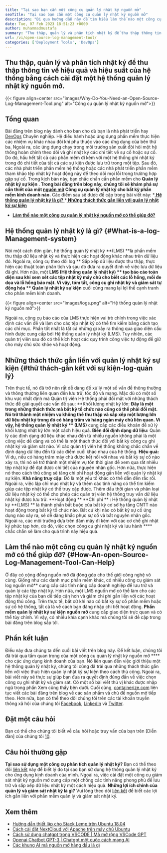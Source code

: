 ```yaml
---
title: "Tại sao bạn cần một công cụ quản lý nhật ký nguồn mở" 
seoTitle: "Tại sao bạn cần một công cụ quản lý nhật ký nguồn mở" 
description: "Đi qua hướng dẫn này để tìm hiểu làm thế nào một công cụ quản lý nhật ký nguồn mở có thể mang lại lợi ích cho bạn trong việc thu thập và quản lý phần mềm kinh doanh của bạn." 
date: Tue, 07 Feb 2023 18:51:23 +0000
author: muhammadmustafa
summary: "Thu thập, quản lý và phân tích nhật ký để thu thập thông tin về hiệu quả và hiệu suất của hệ thống bằng cách cài đặt một hệ thống quản lý nhật ký nguồn mở." 
url: /vi/open-source-log-management-tool/
categories: ['Deployment Tools', 'DevOps']
---
```


## Thu thập, quản lý và phân tích nhật ký để thu thập thông tin về hiệu quả và hiệu suất của hệ thống bằng cách cài đặt một hệ thống quản lý nhật ký nguồn mở.

{{< figure align=center src="images/Why-Do-You-Need-an-Open-Source-Log-Management-Tool.png" alt="Công cụ quản lý nhật ký nguồn mở">}}


## Tổng quan
Bài đăng trên blog này dành cho bạn cho dù bạn là nhà phát triển hay [DevOps][1] Chuyên nghiệp. Hệ điều hành hoặc ứng dụng phần mềm thực hiện các nhiệm vụ khác nhau đôi khi phụ thuộc vào các ứng dụng của bên thứ ba. Ngoài ra, các ứng dụng chạy trong môi trường sản xuất đòi hỏi một hệ thống hoàn chỉnh theo dõi và ghi nhật ký các chi tiết về sự cố hoặc sự cố. Do đó, hầu hết tất cả các phần mềm đi kèm với một hệ thống ghi nhật ký trong đó chi tiết của tất cả các sự kiện được lưu trữ trong một tệp. Sau đó, các nhà phát triển phần mềm hệ thống hoặc các nhà phát triển phần mềm tham khảo tệp nhật ký hoạt động này để theo dõi mọi lỗi trong trường hợp gặp sự cố. Trong kịch bản này, bạn chắc chắn cần phần mềm cho **Quản lý nhật ký sự kiện **. Trong bài đăng trên blog này, chúng tôi sẽ khám phá sự cần thiết của một [nguồn mở][2]**  Công cụ quản lý nhật ký cho bất kỳ phần mềm kinh doanh nào.**
Các điểm sau sẽ được đề cập trong bài viết này:
  *[ **Hệ thống quản lý nhật ký là gì?** ][3]
  *[ **Những thách thức gắn liền với quản lý nhật ký sự kiện** ][4]
  * **[Làm thế nào một công cụ quản lý nhật ký nguồn mở có thể giúp đỡ?][5]**

## Hệ thống quản lý nhật ký là gì?   {#What-is-a-log-Management-system}
Nói một cách đơn giản, hệ thống quản lý nhật ký **(LMS)  **là phần mềm thu thập dữ liệu nhật ký và thực hiện các hoạt động khác nhau trên dữ liệu đó. Ngoài ra, công cụ theo dõi log **  Sắp xếp dữ liệu được thu thập, thực hiện các thuật toán phân tích và sau đó đưa ra quyết định về việc lưu dữ liệu đã ghi. Hơn nữa, một  **LMS (Hệ thống quản lý nhật ký) **  tạo báo cáo toàn diện sau khi xem xét các tệp nhật ký máy chủ cho biết các lỗ hổng, mối đe dọa và lỗ hổng bảo mật. Vì vậy, tóm tắt, công cụ ghi nhật ký và giám sát tự động hóa ** Quản lý nhật ký sự kiện**  cuối cùng mang lại lợi thế cạnh tranh cho phần mềm kinh doanh.

{{< figure align=center src="images/logs.png" alt="Hệ thống quản lý nhật ký nguồn mở">}}

Ngoài ra, công cụ báo cáo của LMS thực hiện vai trò chính trong việc xác định các vấn đề và làm cho các tệp nhật ký có thể tìm kiếm bằng cách tạo các chỉ mục. Phần tốt nhất là tất cả những gì xảy ra thông qua giao diện cấu hình được cung cấp bởi Hệ thống quản lý nhật ký (LMS). Tuy nhiên, các quản trị viên sau đó có thể kích hoạt các quy trình công việc tự động để giữ cho máy chủ sức khỏe và hoạt động.

## Những thách thức gắn liền với quản lý nhật ký sự kiện   {#thử thách-gắn kết với sự kiện-log-quản lý}
Trên thực tế, nó đã trở nên rất dễ dàng để xử lý một số vấn đề thông thường và thông thường liên quan đến lưu trữ, tốc độ và mạng. Mặc dù có một số khu vực nhất định mà Quản trị viên Hệ thống phải đối mặt với những thách thức để giải quyết các vấn đề sau:
**Khối lượng nhật ký lớn: **Đây là một trong những thách thức mà bất kỳ tổ chức nào cũng có thể phải đối mặt. Nó trở thành một nhiệm vụ không thể thu thập và sắp xếp một lượng lớn dữ liệu nhật ký trong đó có hàng trăm và hàng ngàn máy chủ liên quan. Vì vậy, hệ thống quản lý nhật ký ** (LMS)**  cung cấp các điều khoản để xử lý khối lượng nhật ký lớn một cách hiệu quả.
**Biến đổi định dạng dữ liệu:** Quản lý các định dạng dữ liệu khác nhau đến từ nhiều nguồn không phải là một công việc dễ dàng và có thể là một thách thức đối với bất kỳ công cụ ghi nhật ký và giám sát nào. Vì các quản trị viên hệ thống không chắc chắn về định dạng dữ liệu đến từ các điểm cuối khác nhau của hệ thống.
**Hiệu quả:** Ví dụ, nếu có hàng trăm máy chủ được kết nối với nhau và bất kỳ sự cố nào xảy ra, thì nó sẽ trở thành một nhiệm vụ tốn thời gian để xem qua rất nhiều tệp nhật ký để đạt được chi tiết của nguyên nhân gốc. Hơn nữa, thực hiện nó theo cách thủ công sẽ tăng chi phí hoạt động gắn liền với quản lý nhật ký sự kiện.
**Khả năng truy cập**: Đó là một yếu tố khác có thể dẫn đến rắc rối. Ngoài ra, việc lập chỉ mục nhật ký và thêm các tính năng có thể tìm kiếm giúp các tệp nhật ký có thể truy cập được. Thêm dấu thời gian và phân loại dữ liệu nhật ký có thể cho phép các quản trị viên hệ thống truy vấn dữ liệu nhật ký được lưu trữ.
**Hoạt động ** **Chi phí ** : Hệ thống quản lý nhật ký  **(LMS) **  là thành phần bắt buộc của bất kỳ cơ sở hạ tầng CNTT nào hoạt động trong bất kỳ tổ chức nào. Bất cứ khi nào có bất kỳ sự cố ứng dụng nào xảy ra, sẽ dễ dàng khắc phục sự cố và bắt nguyên nhân gốc. Ngoài ra, các môi trường dựa trên đám mây đi kèm với các cơ chế ghi nhật ký phức tạp hơn, do đó, việc chọn công cụ ghi nhật ký và lưu hành ****  chắc chắn sẽ làm cho quá trình này hiệu quả.

## Làm thế nào một công cụ quản lý nhật ký nguồn mở có thể giúp đỡ?   {#How-An-open-Source-Log-Management-Tool-Can-Help}
Ở đây có cộng đồng nguồn mở đã đóng góp cho thế giới công nghệ vô cùng. Giống như các danh mục phần mềm khác, có nhiều công cụ giám sát log nguồn mở** cung cấp các tính năng cấp doanh nghiệp để lưu trữ và quản lý các tệp nhật ký. Hơn nữa, một LMS nguồn mở có thể làm cho các tệp nhật ký của bạn dễ tiếp cận hơn và giảm chi phí gắn liền với các hoạt động thủ công.
Trên thực tế, bất cứ khi nào có bất kỳ sự cố phần mềm hoặc sự cố hệ thống, tất cả là về cách bạn đăng nhập chi tiết hoạt động.  **Phần mềm quản lý nhật ký sự kiện nguồn mở**  cung cấp giao diện trực quan và có thể tùy chỉnh. Vì vậy, có nhiều khía cạnh khác mà chúng tôi sẽ đề cập trong bài đăng trên blog sắp tới.

## Phần kết luận
Điều này đưa chúng ta đến cuối bài viết trên blog này. Để kết luận, chúng tôi đã trải qua tầm quan trọng của một công cụ quản lý nhật ký nguồn mở **** cho các ứng dụng kinh doanh của bạn. Nó liên quan đến việc giới thiệu một hệ thống quản lý nhật ký, chúng tôi cũng đã trải qua những thách thức gắn liền với việc thực hiện quản lý nhật ký sự kiện theo cách thủ công. Ngoài ra, bài viết này sẽ thực sự giúp bạn đưa ra quyết định đúng đắn về việc chọn công cụ ghi nhật ký và giám sát. Có một số bài viết thú vị khác được nhập ngũ trong phần Xem cũng thấy bên dưới.
Cuối cùng, [containerize.com][6] liên tục viết các bài đăng trên blog về các sản phẩm và chủ đề nguồn mở tiếp theo. Hơn nữa, bạn có thể theo dõi chúng tôi trên các tài khoản truyền thông xã hội của chúng tôi [Facebook][7], [LinkedIn][8] và [Twitter][9].

## Đặt một câu hỏi
Bạn có thể cho chúng tôi biết về câu hỏi hoặc truy vấn của bạn trên [Diễn đàn] của chúng tôi [10].

## Câu hỏi thường gặp
**Tại sao sử dụng một công cụ phân tích quản lý nhật ký?**
Bạn có thể theo dõi [liên kết][3] này để biết lý do tại sao bạn sử dụng hệ thống quản lý nhật ký cho ứng dụng kinh doanh của mình. Ngoài ra, việc cài đặt một công cụ giám sát nhật ký nguồn mở cung cấp một chồng các tính năng phong phú để lưu trữ và sắp xếp dữ liệu nhật ký một cách hiệu quả.
**Những lợi ích chính của quản lý và giám sát nhật ký là gì?**
Vui lòng theo dõi [liên kết][5] để biết các lợi ích gắn liền với phần mềm quản lý và giám sát nhật ký.

## Xem thêm
  * [Hướng dẫn thiết lập cho Stack Lemp trên Ubuntu 18.04][11]
  * [Cách cài đặt NextCloud với Apache trên máy chủ Ubuntu][12]
  * [Cách sử dụng chatgpt trong VSCODE | Mã mở rộng VSCode GPT][13]
  * [Openai Chatbot GPT-3 | Chatgpt một cuộc cách mạng AI][14]
  * [Các khung AI mã nguồn mở hàng đầu là gì][15]

  
[1]: https://products.containerize.com/devops/
[2]: https://products.containerize.com/
[3]: #What-is-a-Log-Management-System
[4]: #Challenges-attached-with-Event-Log-Management
[5]: #How-an-open-source-Log-Management-Tool-can-help
[6]: https://www.containerize.com/
[7]: https://web.facebook.com/containerize
[8]: https://www.linkedin.com/company/containerize/
[9]: https://twitter.com/containerize_co
[10]: https://forum.containerize.com/
[11]: https://blog.containerize.com/web-server-solution-stack/setup-tutorial-for-lemp-stack-on-ubuntu-18-04/
[12]: https://blog.containerize.com/backup-and-sync-software/how-to-install-nextcloud-with-apache-on-ubuntu-server/
[13]: https://blog.containerize.com/artificial-intelligence/how-to-use-chatgpt-in-vscode-the-vscode-extension-codegpt/
[14]: https://blog.containerize.com/artificial-intelligence/what-is-openai-chatbot-gpt-3-chatgpt-an-ai-revolution/
[15]: https://blog.containerize.com/artificial-intelligence/top-5-open-source-ai-frameworks/
